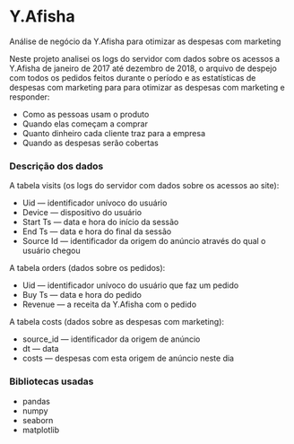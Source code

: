 # Y.Afisha
Análise de negócio da Y.Afisha para otimizar as despesas com marketing

Neste projeto analisei os logs do servidor com dados sobre os acessos a Y.Afisha de janeiro de 2017 até dezembro de 2018, o arquivo de despejo com todos os pedidos feitos durante o período e as estatísticas de despesas
com marketing para para otimizar as despesas com marketing e responder:
- Como as pessoas usam o produto
- Quando elas começam a comprar
- Quanto dinheiro cada cliente traz para a empresa
- Quando as despesas serão cobertas

### Descrição dos dados

A tabela visits (os logs do servidor com dados sobre os acessos ao site):
- Uid — identificador unívoco do usuário
- Device — dispositivo do usuário
- Start Ts — data e hora do início da sessão
- End Ts — data e hora do final da sessão
- Source Id — identificador da origem do anúncio através do qual o usuário chegou

A tabela orders (dados sobre os pedidos):
- Uid — identificador unívoco do usuário que faz um pedido
- Buy Ts — data e hora do pedido
- Revenue — a receita da Y.Afisha com o pedido

A tabela costs (dados sobre as despesas com marketing):
- source_id — identificador da origem de anúncio
- dt — data
- costs — despesas com esta origem de anúncio neste dia

### Bibliotecas usadas
- pandas
- numpy
- seaborn
- matplotlib
